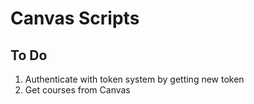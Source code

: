 # Canvas Scripts

## To Do

  1. Authenticate with token system by getting new token
  2. Get courses from Canvas

